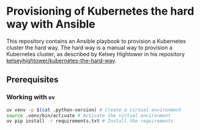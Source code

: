 # Provisioning of Kubernetes the hard way with Ansible

This repository contains an Ansible playbook to provision a Kubernetes cluster the hard way.
The hard way is a manual way to provision a Kubernetes cluster, as described by Kelsey Hightower in his repository [kelseyhightower/kubernetes-the-hard-way](https://github.com/kelseyhightower/kubernetes-the-hard-way).

## Prerequisites

### Working with `uv`

```bash
uv venv -p $(cat .python-version) # Create a virtual environment
source .venv/bin/activate # Activate the virtual environment
uv pip install -r requirements.txt # Install the requirements
```
